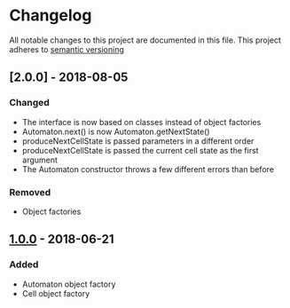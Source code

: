 # Changelog

All notable changes to this project are documented in this file. This project adheres to [semantic versioning][semver]

## [2.0.0] - 2018-08-05

### Changed

- The interface is now based on classes instead of object factories
- Automaton.next() is now Automaton.getNextState()
- produceNextCellState is passed parameters in a different order
- produceNextCellState is passed the current cell state as the first argument
- The Automaton constructor throws a few different errors than before

### Removed

- Object factories

## [1.0.0] - 2018-06-21

### Added

- Automaton object factory
- Cell object factory

[semver]: https://semver.org/
[1.0.0]: https://github.com/liam-egan/automata.js/releases/tag/v1.0.0
